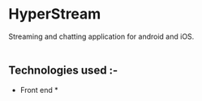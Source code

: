 # HyperStream

Streaming and chatting application for android and iOS.
<br>
<br>

## Technologies used :-

* Front end *
